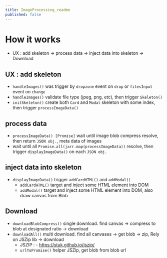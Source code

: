 ```yaml
---
title: ImageProcessing_readme
published: false
---
```

# How it works
- UX : add skeleton -> process data -> inject data into skeleton -> Download

## UX : add skeleton
- `handleImages()` was trigger by `dropzone` event on `drop` or `filesInput` event on `change`
- `handleImages()` validate file type (jpeg, png, etc), then trigger `Skeleton()`
- `initSkeleton()` create both `Card` and `Modal` skeleton with some index, then trigger `processImageData()`

## process data
- `processImageData() [Promise]` wait until image blob compress resolve, then return `JSON obj.`, meta data of images
- wait until all `Promise.all(jarr.map(processImageData))` resolve, then trigger `displayImageData()` on each `JSON obj.`

## inject data into skeleton
- `displayImageData()` trigger `addCardHTML()` and `addModal()`
    - `addCardHTML()` target and inject some HTML element into DOM
    - `addModal()` target and inject some HTML element into DOM, also draw canvas from Blob

## Download
- `downloadBlobCompress()` single download. find canvas -> compress to blob at designated ratio -> download
- `downloadAll()` multi download. find all canvases -> get blob -> zip, Rely on JSZip lib -> download
    - JSZIP : - https://stuk.github.io/jszip/
    - `urlToPromise()` helper JSZip, get blob from blob url 